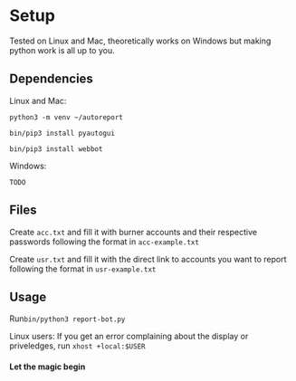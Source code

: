# Setup
Tested on Linux and Mac, theoretically works on Windows but making python work is all up to you.

## Dependencies
Linux and Mac:
```
python3 -m venv ~/autoreport

bin/pip3 install pyautogui

bin/pip3 install webbot
```

Windows: 
```
TODO
```

## Files
Create `acc.txt` and fill it with burner accounts and their respective passwords following the format in `acc-example.txt`

Create `usr.txt` and fill it with the direct link to accounts you want to report following the format in `usr-example.txt`

## Usage
Run`bin/python3 report-bot.py`

Linux users: If you get an error complaining about the display or priveledges, run `xhost +local:$USER`

#### Let the magic begin
